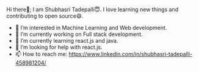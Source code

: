    Hi there👋;
   I am Shubhasri Tadepalli😇.
   I love learning new things and contributing to open source😄.

- 🙂 I’m interested in Machine Learning and Web development.
- 🔭 I’m currently working on Full stack development.
- 🌱 I’m currently learning react.js and java.
- 🤔 I’m looking for help with react.js.
- 📫 How to reach me: https://www.linkedin.com/in/shubhasri-tadepalli-458981204/

